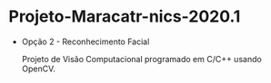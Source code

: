 # Projeto-Maracatr-nics-2020.1
- Opção 2 - Reconhecimento Facial

  Projeto de Visão Computacional programado em C/C++ usando OpenCV.
